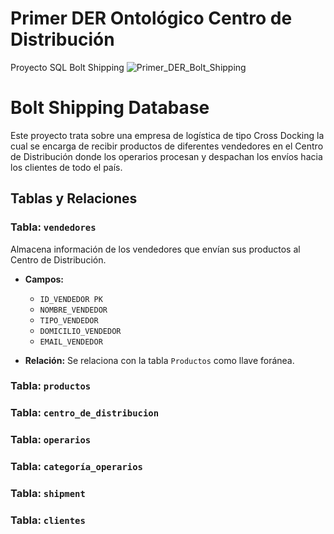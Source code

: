 # Primer DER Ontológico Centro de Distribución
Proyecto SQL Bolt Shipping
![Primer_DER_Bolt_Shipping](https://github.com/user-attachments/assets/a6a60e09-0a6c-4b00-adbd-91e591126bfd)
# Bolt Shipping Database
Este proyecto trata sobre una empresa de logística de tipo Cross Docking la cual se encarga de recibir productos de diferentes vendedores en el Centro de Distribución donde los operarios procesan y despachan los envíos hacia los clientes de todo el país.
## Tablas y Relaciones

### Tabla: `vendedores`
Almacena información de los vendedores que envían sus productos al Centro de Distribución.
- **Campos:**
  - `ID_VENDEDOR PK`
  - `NOMBRE_VENDEDOR`
  - `TIPO_VENDEDOR`
  - `DOMICILIO_VENDEDOR`
  - `EMAIL_VENDEDOR`
 
- **Relación:**
    Se relaciona con la tabla `Productos` como llave foránea.
  
### Tabla: `productos`
### Tabla: `centro_de_distribucion`
### Tabla: `operarios`
### Tabla: `categoría_operarios`
### Tabla: `shipment`
### Tabla: `clientes`


